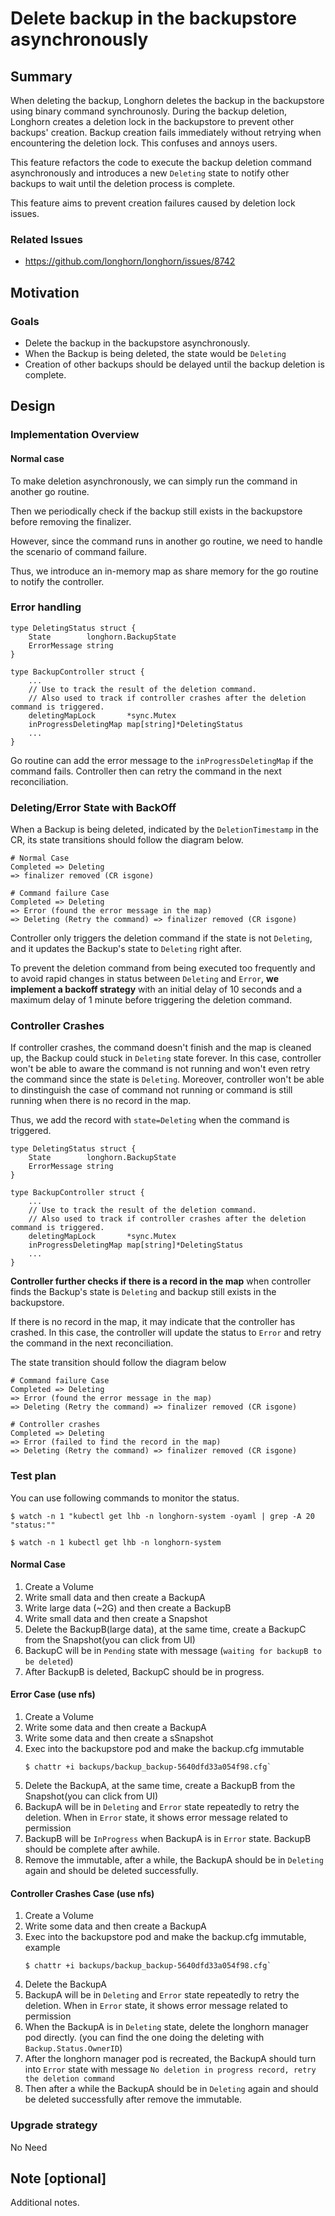 # Delete backup in the backupstore asynchronously

## Summary

When deleting the backup, Longhorn deletes the backup in the backupstore using binary command synchrounosly. During the backup deletion, Longhorn creates a deletion lock in the backupstore to prevent other backups' creation. Backup creation fails immediately without retrying when encountering the deletion lock. This confuses and annoys users.

This feature refactors the code to execute the backup deletion command asynchronously and introduces a new `Deleting` state to notify other backups to wait until the deletion process is complete.

This feature aims to prevent creation failures caused by deletion lock issues.

### Related Issues

- https://github.com/longhorn/longhorn/issues/8742

## Motivation

### Goals

- Delete the backup in the backupstore asynchronously.
- When the Backup is being deleted, the state would be `Deleting`
- Creation of other backups should be delayed until the backup deletion is complete.

## Design

### Implementation Overview

#### Normal case

To make deletion asynchronously, we can simply run the command in another go routine.

Then we periodically check if the backup still exists in the backupstore before removing the finalizer.

However, since the command runs in another go routine, we need to handle the scenario of command failure.

Thus, we introduce an in-memory map as share memory for the go routine to notify the controller.

### Error handling

```
type DeletingStatus struct {
	State        longhorn.BackupState
	ErrorMessage string
}

type BackupController struct {
    ...
    // Use to track the result of the deletion command.
    // Also used to track if controller crashes after the deletion command is triggered.
    deletingMapLock       *sync.Mutex
    inProgressDeletingMap map[string]*DeletingStatus
    ...
}
```

Go routine can add the error message to the `inProgressDeletingMap` if the command fails. Controller then can retry the command in the next reconciliation.

### Deleting/Error State with BackOff

When a Backup is being deleted, indicated by the `DeletionTimestamp` in the CR, its state transitions should follow the diagram below.

```
# Normal Case
Completed => Deleting 
=> finalizer removed (CR isgone)

# Command failure Case
Completed => Deleting 
=> Error (found the error message in the map) 
=> Deleting (Retry the command) => finalizer removed (CR isgone)
```

Controller only triggers the deletion command if the state is not `Deleting`, and it updates the Backup's state to `Deleting` right after.

To prevent the deletion command from being executed too frequently and to avoid rapid changes in status between `Deleting` and `Error`, **we implement a backoff strategy** with an initial delay of 10 seconds and a maximum delay of 1 minute before triggering the deletion command.

### Controller Crashes

If controller crashes, the command doesn't finish and the  map is cleaned up, the Backup could stuck in `Deleting` state forever.
In this case, controller won't be able to aware the command is not running and won't even retry the command since the state is `Deleting`.
Moreover, controller won't be able to dinstinguish the case of command not running or command is still running when there is no record in the map. 

Thus, we add the record with `state=Deleting` when the command is triggered.

```
type DeletingStatus struct {
	State        longhorn.BackupState
	ErrorMessage string
}

type BackupController struct {
    ...
    // Use to track the result of the deletion command.
    // Also used to track if controller crashes after the deletion command is triggered.
    deletingMapLock       *sync.Mutex
    inProgressDeletingMap map[string]*DeletingStatus
    ...
}
```

**Controller further checks if there is a record in the map** when controller finds the Backup's state is `Deleting` and backup still exists in the backupstore. 

If there is no record in the map, it may indicate that the controller has crashed. In this case, the controller will update the status to `Error` and retry the command in the next reconciliation.

The state transition should follow the diagram below

```
# Command failure Case
Completed => Deleting 
=> Error (found the error message in the map) 
=> Deleting (Retry the command) => finalizer removed (CR isgone)

# Controller crashes
Completed => Deleting 
=> Error (failed to find the record in the map)
=> Deleting (Retry the command) => finalizer removed (CR isgone)
```

### Test plan

You can use following commands to monitor the status.
```
$ watch -n 1 "kubectl get lhb -n longhorn-system -oyaml | grep -A 20 "status:""

$ watch -n 1 kubectl get lhb -n longhorn-system
```

#### Normal Case

1. Create a Volume
2. Write small data and then create a BackupA
3. Write large data (~2G) and then create a BackupB
4. Write small data and then create a Snapshot
5. Delete the BackupB(large data), at the same time, create a BackupC from the Snapshot(you can click from UI)
6. BackupC will be in `Pending` state with message (`waiting for backupB to be deleted`)
7. After BackupB is deleted, BackupC should be in progress.

#### Error Case (use nfs)

1. Create a Volume
2. Write some data and then create a BackupA
3. Write some data and then create a sSnapshot
4. Exec into the backupstore pod and make the backup.cfg immutable
    ```
    $ chattr +i backups/backup_backup-5640dfd33a054f98.cfg`
    ```
5. Delete the BackupA, at the same time, create a BackupB from the Snapshot(you can click from UI)
6. BackupA will be in `Deleting` and `Error` state repeatedly to retry the deletion. When in `Error` state, it shows error message related to permission 
7. BackupB will be `InProgress` when BackupA is in `Error` state. BackupB should be complete after awhile.
8. Remove the immutable, after a while, the BackupA should be in `Deleting` again and should be deleted successfully.

#### Controller Crashes Case (use nfs)

1. Create a Volume
2. Write some data and then create a BackupA
3. Exec into the backupstore pod and make the backup.cfg immutable, example
    ```
    $ chattr +i backups/backup_backup-5640dfd33a054f98.cfg`
    ```
5. Delete the BackupA
6. BackupA will be in `Deleting` and `Error` state repeatedly to retry the deletion. When in `Error` state, it shows error message related to permission
7. When the BackupA is in `Deleting` state, delete the longhorn manager pod directly. (you can find the one doing the deleting with `Backup.Status.OwnerID`)
8. After the longhorn manager pod is recreated, the BackupA should turn into `Error` state with message `No deletion in progress record, retry the deletion command`
9. Then after a while the BackupA should be in `Deleting` again and should be deleted successfully after remove the immutable.

### Upgrade strategy

No Need

## Note [optional]

Additional notes.